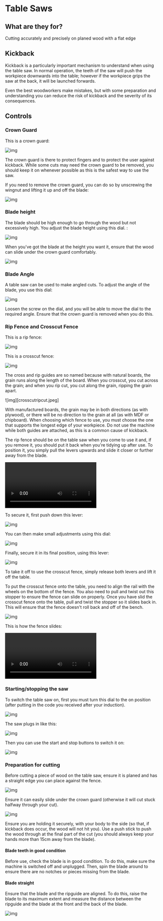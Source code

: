 ﻿# Table Saws

## What are they for?

Cutting accurately and precisely on planed wood with a flat edge

## Kickback

Kickback is a particularly important mechanism to understand when using the table saw. In normal operation, the teeth of
the saw will push the workpiece downwards into the table; however if the workpiece grips the saw at the back, it will be
launched forwards.

Even the best woodworkers make mistakes, but with some preparation and understanding you can reduce the risk of kickback
and the severity of its consequences.

## Controls

### Crown Guard
This is a crown guard:

![img](crownguard.png)

The crown guard is there to protect fingers and to protect the user against kickback. While some cuts may need the crown
guard to be removed, you should keep it on whenever possible as this is the safest way to use the saw. 

If you need to remove the crown guard, you can do so by unscrewing the wingnut and lifting it up and off the blade:

![img](rivingknife.png)

### Blade height

The blade should be high enough to go through the wood but not excessively high. You adjust the blade height using this dial. :

![img](heightadjust.png)

When you've got the blade at the height you want it, ensure that the wood can slide under the crown guard comfortably.

![img](crownguard_w_wood.png)

### Blade Angle

A table saw can be used to make angled cuts. To adjust the angle of the blade, you use this dial:

![img](angleadjust.png)

Loosen the screw on the dial, and you will be able to move the dial to the required angle. Ensure that the crown guard is removed when you do this.

### Rip Fence and Crosscut Fence
This is a rip fence:

![img](ripguide_overview.png)

This is a crosscut fence:

![img](crosscut_overview.png) 

The cross and rip guides are so named because with natural boards, the grain runs along the length of the board. When
you crosscut, you cut across the grain; and when you rip cut, you cut along the grain, ripping the grain apart.

![img][crosscutripcut.jpeg]

With manufactured boards, the grain may be in both directions (as with plywood), or there will be no direction to the grain at all (as
with MDF or chipboard). When choosing which fence to use, you must choose the one that supports the longest edge of your
workpiece. Do not use the machine while both guides are attached, as this is a common cause of kickback.

The rip fence should be on the table saw when you come to use it and, if you remove it, you should put it back when
you're tidying up after use. To position it, you simply pull the levers upwards and slide it closer or further away
from the blade.

![type:video](ripguide.mp4)

To secure it, first push down this lever:

![img](ripguide_scale_hand_coarse.png) 

You can then make small adjustments using this dial:

![img](ripguide_scale_hand_dial.png) 

Finally, secure it in its final position, using this lever:

![img](ripguide_scale_hand_fine.png) 

To take it off to use the crosscut fence, simply release both levers and lift it off the table.

To put the crosscut fence onto the table, you need to align the rail with the wheels on the bottom of the fence. You
also need to pull and twist out this stopper to ensure the fence can slide on properly. Once you have slid the crosscut
fence onto the table, pull and twist the stopper so it slides back in. This will ensure that the fence doesn't roll back
and off of the bench. 

![img](crosscut_rollers.png) 

This is how the fence slides:

![type:video](crosscut_sled_roll.mp4)

### Starting/stopping the saw

To switch the table saw on, first you must turn this dial to the on position (after putting in the code you received after your induction).

![img](isolation_switch.png) 

The saw plugs in like this:

![img](powerlead.png) 

Then you can use the start and stop buttons to switch it on:

![img](nvr_switch.png) 

### Preparation for cutting

Before cutting a piece of wood on the table saw, ensure it is planed and has a straight edge you can place against the fence.

![img](ripguide_w_wood.png)

Ensure it can easily slide under the crown guard (otherwise it will cut stuck halfway through your cut). 

![img](crownguard_w_wood.png)

Ensure you are holding it securely, with your body to the side (so that, if kickback does occur, the wood will not hit
you). Use a push stick to push the wood through at the final part of the cut (you should always keep your hands more
than 15cm away from the blade). 

#### Blade teeth in good condition

Before use, check the blade is in good condition. To do this, make sure the machine is switched off and unplugged. Then,
spin the blade around to ensure there are no notches or pieces missing from the blade.

#### Blade straight

Ensure that the blade and the ripguide are aligned. To do this, raise the blade to its maximum extent and measure the distance between the
ripguide and the blade at the front and the back of the blade.

![img](ripguide_parallel.png)
